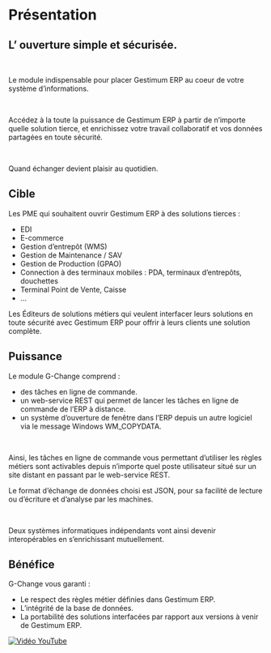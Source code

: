 # Présentation

## L’ ouverture simple et sécurisée.


 


Le module indispensable pour placer Gestimum ERP au coeur de votre système d’informations.


 


Accédez à la toute la puissance de Gestimum ERP à partir de n’importe quelle solution tierce, et enrichissez votre travail collaboratif et vos données partagées en toute sécurité.


 


Quand échanger devient plaisir au quotidien.


## Cible


Les PME qui souhaitent ouvrir Gestimum ERP à des solutions tierces :


* EDI
* E-commerce
* Gestion d’entrepôt (WMS)
* Gestion de Maintenance / SAV
* Gestion de Production (GPAO)
* Connection à des terminaux mobiles : PDA, terminaux d’entrepôts, douchettes
* Terminal Point de Vente, Caisse
* …


Les Éditeurs de solutions métiers qui veulent interfacer leurs solutions en toute sécurité avec Gestimum ERP pour offrir à leurs clients une solution complète.


## Puissance


Le module G-Change comprend :


* des tâches en ligne de commande.
* un web-service REST qui permet de lancer les tâches en ligne de commande de l’ERP à distance.
* un système d’ouverture de fenêtre dans l’ERP depuis un autre logiciel via le message Windows WM\_COPYDATA.


 


Ainsi, les tâches en ligne de commande vous permettant d’utiliser les règles métiers sont activables depuis n’importe quel poste utilisateur situé sur un site distant en passant par le web-service REST.


Le format d’échange de données choisi est JSON, pour sa facilité de lecture ou d’écriture et d’analyse par les machines.


 


Deux systèmes informatiques indépendants vont ainsi devenir interopérables en s’enrichissant mutuellement.


## Bénéfice


G-Change vous garanti :


* Le respect des règles métier définies dans Gestimum ERP.
* L’intégrité de la base de données.
* La portabilité des solutions interfacées par rapport aux versions à venir de Gestimum ERP.



[![Vidéo YouTube](http://img.youtube.com/vi/z6H-IyslkGU/0.jpg)](https://www.youtube.com/embed/z6H-IyslkGU)